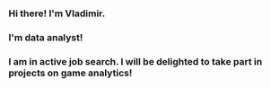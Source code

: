 ### Hi there! I'm Vladimir. ###

### I'm data analyst! ###
### I am in active job search. I will be delighted to take part in projects on game analytics! ###

<!--
**Strangervl/Strangervl** is a ✨ _special_ ✨ repository because its `README.md` (this file) appears on your GitHub profile.
-->
